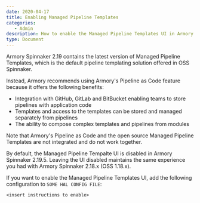 ```yaml
---
date: 2020-04-17
title: Enabling Managed Pipeline Templates
categories:
   - Admin
description: How to enable the Managed Pipeline Templates UI in Armory Spinnaker
type: Document
---
```


Armory Spinnaker 2.19 contains the latest version of Managed Pipeline Templates, which is the default pipeline templating solution offered in OSS Spinnaker. 

Instead, Armory recommends using Armory's Pipeline as Code feature because it offers the following benefits:

* Integration with GitHub, GitLab and BitBucket enabling teams to store pipelines with application code
* Templates and access to the templates can be stored and managed separately from pipelines
* The ability to compose complex templates and pipelines from modules

Note that Armory's Pipeline as Code and the open source Managed Pipeline Templates are not integrated and do not work together.

By default, the Managed Pipeline Tempalte UI is disabled in Armory Spinnaker 2.19.5. Leaving the UI disabled maintains the same experience you had with Armory Spinnaker 2.18.x (OSS 1.18.x).

If you want to enable the Managed Pipeline Templates UI, add the following configuration to `SOME HAL CONFIG FILE`:

```
<insert instructions to enable>
```
